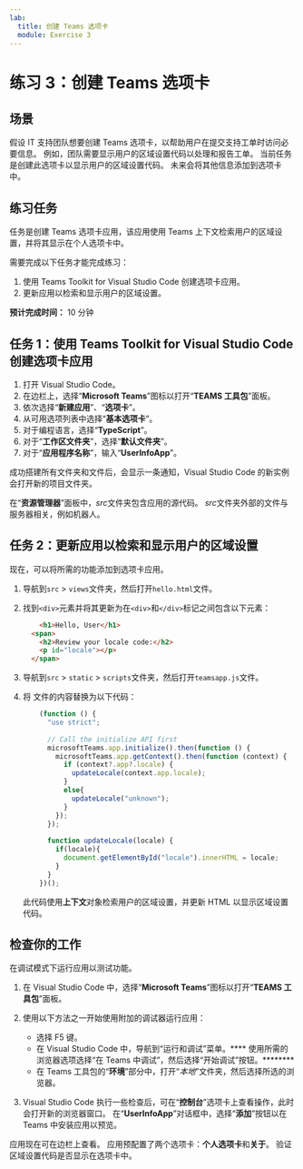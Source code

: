 ```yaml
---
lab:
  title: 创建 Teams 选项卡
  module: Exercise 3
---
```


# 练习 3：创建 Teams 选项卡

## 场景

假设 IT 支持团队想要创建 Teams 选项卡，以帮助用户在提交支持工单时访问必要信息。 例如，团队需要显示用户的区域设置代码以处理和报告工单。 当前任务是创建此选项卡以显示用户的区域设置代码。 未来会将其他信息添加到选项卡中。

## 练习任务

任务是创建 Teams 选项卡应用，该应用使用 Teams 上下文检索用户的区域设置，并将其显示在个人选项卡中。

需要完成以下任务才能完成练习：

1. 使用 Teams Toolkit for Visual Studio Code 创建选项卡应用。
1. 更新应用以检索和显示用户的区域设置。

**预计完成时间：** 10 分钟

## 任务 1：使用 Teams Toolkit for Visual Studio Code 创建选项卡应用

1. 打开 Visual Studio Code。
1. 在边栏上，选择“**Microsoft Teams**”图标以打开“**TEAMS 工具包**”面板。
1. 依次选择“**新建应用**”、“**选项卡**”。
1. 从可用选项列表中选择“**基本选项卡**”。
1. 对于编程语言，选择“**TypeScript**”。
1. 对于“**工作区文件夹**”，选择“**默认文件夹**”。
1. 对于“**应用程序名称**”，输入“**UserInfoApp**”。

成功搭建所有文件夹和文件后，会显示一条通知，Visual Studio Code 的新实例会打开新的项目文件夹。

在“**资源管理器**”面板中，*src*文件夹包含应用的源代码。 *src*文件夹外部的文件与服务器相关，例如机器人。

## 任务 2：更新应用以检索和显示用户的区域设置

现在，可以将所需的功能添加到选项卡应用。

1. 导航到`src` > `views`文件夹，然后打开`hello.html`文件。
1. 找到`<div>`元素并将其更新为在`<div>`和`</div>`标记之间包含以下元素：

    ```html
        <h1>Hello, User</h1>
      <span>
        <h2>Review your locale code:</h2>
        <p id="locale"></p>
      </span>
    ```

1. 导航到`src` > `static` > `scripts`文件夹，然后打开`teamsapp.js`文件。
1. 将  文件的内容替换为以下代码：

    ```typescript
        (function () {
          "use strict";
        
          // Call the initialize API first
          microsoftTeams.app.initialize().then(function () {
            microsoftTeams.app.getContext().then(function (context) {
              if (context?.app?.locale) {
                updateLocale(context.app.locale);
              }
              else{
                updateLocale("unknown");
              }
            });
          });
        
          function updateLocale(locale) {
            if(locale){
              document.getElementById("locale").innerHTML = locale;
            }
          }
        })();
    ```

    此代码使用**上下文**对象检索用户的区域设置，并更新 HTML 以显示区域设置代码。

## 检查你的工作

在调试模式下运行应用以测试功能。

1. 在 Visual Studio Code 中，选择“**Microsoft Teams**”图标以打开“**TEAMS 工具包**”面板。

2. 使用以下方法之一开始使用附加的调试器运行应用：

   - 选择 F5 键。
   - 在 Visual Studio Code 中，导航到“运行和调试”菜单。****  使用所需的浏览器选项选择“在 Teams 中调试”，然后选择“开始调试”按钮。********
   - 在 Teams 工具包的“**环境**”部分中，打开“*本地*”文件夹，然后选择所选的浏览器。

3. Visual Studio Code 执行一些检查后，可在“**控制台**”选项卡上查看操作，此时会打开新的浏览器窗口。 在“**UserInfoApp**”对话框中，选择“**添加**”按钮以在 Teams 中安装应用以预览。

应用现在可在边栏上查看。 应用预配置了两个选项卡：**个人选项卡**和**关于**。 验证区域设置代码是否显示在选项卡中。
